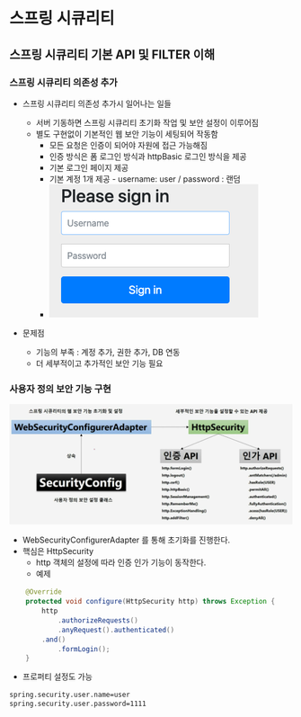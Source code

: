 # 스프링 시큐리티

## 스프링 시큐리티 기본 API 및 FILTER 이해

### 스프링 시큐리티 의존성 추가

- 스프링 시큐리티 의존성 추가시 일어나는 일들
  - 서버 기동하면 스프링 시큐리티 초기화 작업 및 보안 설정이 이루어짐
  - 별도 구현없이 기본적인 웹 보안 기능이 세팅되어 작동함
    - 모든 요청은 인증이 되어야 자원에 접근 가능해짐
    - 인증 방식은 폼 로그인 방식과 httpBasic 로그인 방식을 제공
    - 기본 로그인 페이지 제공
    - 기본 계정 1개 제공 - username: user / password : 랜덤
    - ![기본 로그인 페이지](img/ss-1-1.png)

- 문제점
  - 기능의 부족 : 계정 추가, 권한 추가, DB 연동
  - 더 세부적이고 추가적인 보안 기능 필요

### 사용자 정의 보안 기능 구현

![스프링 시큐리티 간략 구조](img/ss-1-2.png)

- WebSecurityConfigurerAdapter 를 통해 초기화를 진행한다.
- 핵심은 HttpSecurity
  - http 객체의 설정에 따라 인증 인가 기능이 동작한다.
  - 예제
```java
    @Override
    protected void configure(HttpSecurity http) throws Exception {
        http
            .authorizeRequests()
            .anyRequest().authenticated()
        .and()
            .formLogin();
    }
```

- 프로퍼티 설정도 가능

```properties
spring.security.user.name=user
spring.security.user.password=1111
```
